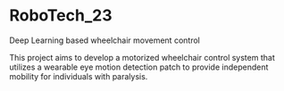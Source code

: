 # RoboTech_23
Deep Learning based wheelchair movement control

This project aims to develop a motorized wheelchair control system that utilizes a wearable eye motion detection patch to provide independent mobility for individuals with paralysis. 
